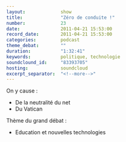 ```yaml
---
layout:             show
title:              "Zéro de conduite !"
number:             23
date:               2011-04-21 15:53:00
record_date:        2011-04-21 15:53:00
categories:         podcast
theme_debat:        ""
duration:           "1:32:41"
keywords:           politique, technologie
soundclound_id:     "83393705"
hosting:            soundcloud
excerpt_separator:  "<!--more-->"
---
```



On y cause :

- De la neutralité du net
- Du Vatican

Thème du grand débat :

- Education et nouvelles technologies
